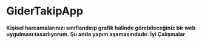 # GiderTakipApp

**Kişisel harcamalarınızı sınıflandırıp grafik halinde görebileceğiniz bir web uygulması tasarlıyorum. Şu anda yapım aşamasındadır. İyi Çalışmalar**
